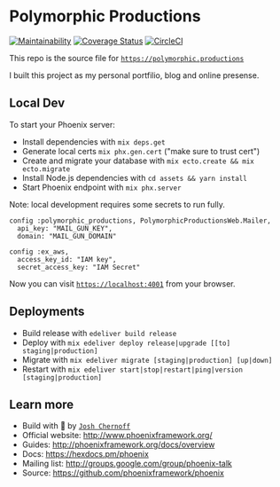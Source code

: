 # Polymorphic Productions

[![Maintainability](https://api.codeclimate.com/v1/badges/c8d65a2ee58ddc7e3882/maintainability)](https://codeclimate.com/github/PolymorphicProductions/polymorphic.productions/maintainability)
[![Coverage Status](https://coveralls.io/repos/github/PolymorphicProductions/polymorphic.productions/badge.svg?branch=master)](https://coveralls.io/github/PolymorphicProductions/polymorphic.productions?branch=master) [![CircleCI](https://circleci.com/gh/PolymorphicProductions/polymorphic.productions.svg?style=svg)](https://circleci.com/gh/PolymorphicProductions/polymorphic.productions)

This repo is the source file for [`https://polymorphic.productions`](https://polymorphic.productions)

I built this project as my personal portfilio, blog and online presense.

## Local Dev

To start your Phoenix server:

- Install dependencies with `mix deps.get`
- Generate local certs `mix phx.gen.cert` ("make sure to trust cert")
- Create and migrate your database with `mix ecto.create && mix ecto.migrate`
- Install Node.js dependencies with `cd assets && yarn install`
- Start Phoenix endpoint with `mix phx.server`

Note: local development requires some secrets to run fully.

```
config :polymorphic_productions, PolymorphicProductionsWeb.Mailer,
  api_key: "MAIL_GUN_KEY",
  domain: "MAIL_GUN_DOMAIN"

config :ex_aws,
  access_key_id: "IAM key",
  secret_access_key: "IAM Secret"
```

Now you can visit [`https://localhost:4001`](https://localhost:4001) from your browser.

## Deployments

- Build release with `edeliver build release`
- Deploy with `mix edeliver deploy release|upgrade [[to] staging|production]`
- Migrate with `mix edeliver migrate [staging|production] [up|down]`
- Restart with `mix edeliver start|stop|restart|ping|version [staging|production]`

## Learn more

- Build with 🍆 by [`Josh Chernoff`](https://polymorphic.productions/contact)
- Official website: http://www.phoenixframework.org/
- Guides: http://phoenixframework.org/docs/overview
- Docs: https://hexdocs.pm/phoenix
- Mailing list: http://groups.google.com/group/phoenix-talk
- Source: https://github.com/phoenixframework/phoenix
